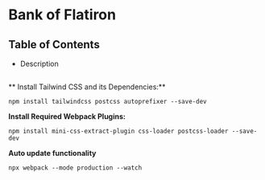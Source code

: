 # Bank of Flatiron
## Table of Contents
- Description

##
** Install Tailwind CSS and its Dependencies:**
```
npm install tailwindcss postcss autoprefixer --save-dev
```

**Install Required Webpack Plugins:**
```
npm install mini-css-extract-plugin css-loader postcss-loader --save-dev
```

**Auto update functionality**
```
npx webpack --mode production --watch
```
